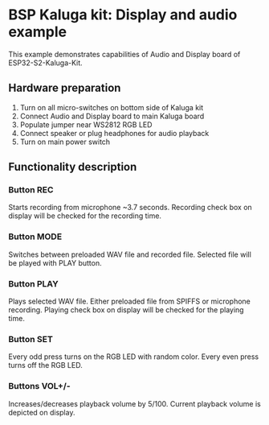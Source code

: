# BSP Kaluga kit: Display and audio example

This example demonstrates capabilities of Audio and Display board of ESP32-S2-Kaluga-Kit.

## Hardware preparation
1. Turn on all micro-switches on bottom side of Kaluga kit
2. Connect Audio and Display board to main Kaluga board
3. Populate jumper near WS2812 RGB LED
4. Connect speaker or plug headphones for audio playback
6. Turn on main power switch

## Functionality description
### Button REC
Starts recording from microphone ~3.7 seconds.
Recording check box on display will be checked for the recording time.

### Button MODE
Switches between preloaded WAV file and recorded file.
Selected file will be played with PLAY button.

### Button PLAY
Plays selected WAV file.
Either preloaded file from SPIFFS or microphone recording.
Playing check box on display will be checked for the playing time.

### Button SET
Every odd press turns on the RGB LED with random color.
Every even press turns off the RGB LED.

### Buttons VOL+/-
Increases/decreases playback volume by 5/100.
Current playback volume is depicted on display.
